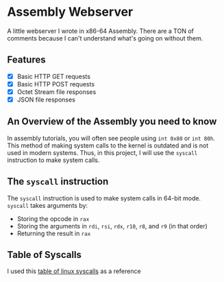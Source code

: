 # Assembly Webserver
A little webserver I wrote in x86-64 Assembly. There are a TON of comments because I can't understand what's going on without them.

## Features
- [x] Basic HTTP GET requests
- [x] Basic HTTP POST requests
- [x] Octet Stream file responses
- [x] JSON file responses

## An Overview of the Assembly you need to know
In assembly tutorials, you will often see people using `int 0x80` or `int 80h`.
This method of making system calls to the kernel is outdated and is not used in modern systems.
Thus, in this project, I will use the `syscall` instruction to make system calls.

## The `syscall` instruction
The `syscall` instruction is used to make system calls in 64-bit mode.
`syscall` takes arguments by:
- Storing the opcode in `rax`
- Storing the arguments in `rdi`, `rsi`, `rdx`, `r10`, `r8`, and `r9` (in that order)
- Returning the result in `rax`

## Table of Syscalls
I used this [table of linux syscalls](https://filippo.io/linux-syscall-table/) as a reference
